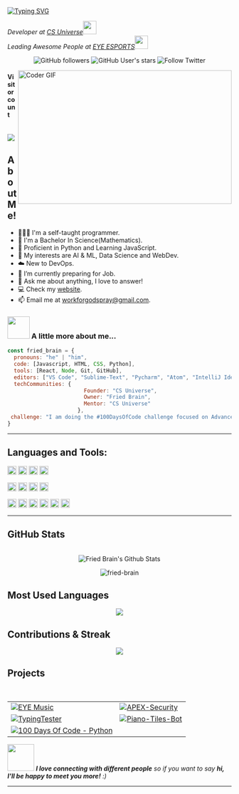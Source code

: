 <!--### Hello World, I am Aman 👋 -->
[![Typing SVG](https://readme-typing-svg.herokuapp.com/?font=Dancing+Script&size=40&vCenter=true&width=500&lines=Hello+Human!!+%F0%9F%91%8B;I+am+Aman+,+;I+am+a+Full+Stack+Developer&color=ff960d)](https://git.io/typing-svg)

<p><em>Developer at <a href="http://www.instagram.com/csuniverse.in">CS Universe</a><img src="https://media.giphy.com/media/fYSnHlufseco8Fh93Z/giphy.gif" width="30"></br>Leading Awesome People at <a href="https://www.instagram.com/eyeesportsindia">EYE ESPORTS</a><img src="https://media.giphy.com/media/WUlplcMpOCEmTGBtBW/giphy.gif" width="30"> 
</em></p>

<p align="center">
  <img alt="GitHub followers" src="https://img.shields.io/github/followers/fried-brain?color=ffb300&logo=github&style=for-the-badge&logoColor=ffb300">
 <!-- <img src="https://gpvc.arturio.dev/AKSHATNEMA" alt="profile views"> -->
  <img alt="GitHub User's stars" src="https://img.shields.io/github/stars/fried-brain?affiliations=OWNER&color=ffb300&logo=github&style=for-the-badge&logoColor=ffb300">
<img alt="Follow Twitter" src="https://img.shields.io/twitter/follow/fried_brain_?color=ffb300&label=Fried%20Brain&logo=twitter&logoColor=ffb300&style=for-the-badge">
 </p>
 
<img src="https://miro.medium.com/max/2800/1*BU7f02LeQeELztqxa8eCmw.gif" align="right" alt="Coder GIF" width="480" height="300">

<p align="center"> 

  <h4>Visitor count</h4><br>

  <img src="https://profile-counter.glitch.me/Fried-Brain/count.svg" />

</p>


<h2>About Me!</h2>

- 👨🏽‍💻 I'm a self-taught programmer.
- 💼 I'm a Bachelor In Science(Mathematics).
- 🌱 Proficient in Python and Learning JavaScript.
- 🤔 My interests are AI & ML, Data Science and WebDev.
- ☁️ New to DevOps.
- 💼 I’m currently preparing for Job.
- 💬 Ask me about anything, I love to answer!
- 💻 Check my [website](https://www.Fried-brain.repl.co/).
- 📫 Email me at [workforgodspray@gmail.com](mailto:workforgodspray@gmail.com).

### <img src="https://media.giphy.com/media/VgCDAzcKvsR6OM0uWg/giphy.gif" width="50"> A little more about me...  

```javascript
const fried_brain = {
  pronouns: "he" | "him",
  code: [Javascript, HTML, CSS, Python],
  tools: [React, Node, Git, GitHub],
  editors: ["VS Code", "Sublime-Text", "Pycharm", "Atom", "IntelliJ Idea"],
  techCommunities: {
                        Founder: "CS Universe",
                        Owner: "Fried Brain",
                        Mentor: "CS Universe"
                      },
 challenge: "I am doing the #100DaysOfCode challenge focused on Advanced Python"
}
```
---

<!-- Skills -->
**Languages and Tools:**  
---

<code><img height="20" src="https://img.shields.io/badge/Python-FFD43B?style=for-the-badge&logo=python&logoColor=darkgreen"></code>
<code><img height="20" src="https://img.shields.io/badge/JavaScript-323330?style=for-the-badge&logo=javascript&logoColor=F7DF1E"></code>
<code><img height="20" src="https://img.shields.io/badge/HTML5-E34F26?style=for-the-badge&logo=html5&logoColor=white"></code>
<code><img height="20" src="https://img.shields.io/badge/CSS3-1572B6?style=for-the-badge&logo=css3&logoColor=white"></code>

<code><img height="20" src="https://img.shields.io/badge/Node.js-339933?style=for-the-badge&logo=nodedotjs&logoColor=white"></code>
<code><img height="20" src="https://img.shields.io/badge/MySQL-005C84?style=for-the-badge&logo=mysql&logoColor=white"></code>
<code><img height="20" src="https://img.shields.io/badge/MongoDB-white?style=for-the-badge&logo=mongodb&logoColor=4EA94B"></code>
<code><img height="20" src="https://img.shields.io/badge/GitHub-100000?style=for-the-badge&logo=github&logoColor=white"></code>

<code><img height="20" src="https://img.shields.io/badge/conda-342B029.svg?&style=for-the-badge&logo=anaconda&logoColor=white"></code>
<code><img height="20" src="https://img.shields.io/badge/Visual_Studio_Code-0078D4?style=for-the-badge&logo=visual%20studio%20code&logoColor=white"></code>
<code><img height="20" src="https://img.shields.io/badge/Atom-66595C?style=for-the-badge&logo=Atom&logoColor=white"></code>
<code><img height="20" src="https://img.shields.io/badge/sublime_text-%23575757.svg?&style=for-the-badge&logo=sublime-text&logoColor=important"></code>
<code><img height="20" src="https://img.shields.io/badge/pycharm-143?style=for-the-badge&logo=pycharm&logoColor=black&color=black&labelColor=green"></code>
<code><img height="20" src="https://img.shields.io/badge/Spyder-838485?style=for-the-badge&logo=spyder%20ide&logoColor=maroon"></code>

---

<!-- Github Stats -->
<h2>GitHub Stats</h2>
<br>
<div align = "center">
    <img alt = "Fried Brain's Github Stats" src = "https://github-readme-stats.vercel.app/api?username=fried-brain&custom_title=Github+Stats+Data&show_icons=true&hide_border=true&title_color=ffb300&icon_color=ffb300&text_color=ffb300&bg_color=00000000">
</div>
<div align = "center">
<p><img src="https://activity-graph.herokuapp.com/graph?username=fried-brain&theme=react-dark&bg_color=00000000&color=ff7a0d&line=ffb300&point=ff7a0d&area=true&hide_border=true" alt="fried-brain" /></p>
</div>

<!---Most Used Languages---->
<h2>Most Used Languages</h2>
<div align = "center">
<p>
 <img src = "https://github-readme-stats.vercel.app/api/top-langs/?username=fried-brain&color=ffb300&hide_border=true&bg_color=00000000&theme=tokyonight">
</p>
</div>
<h2>Contributions & Streak</h2>
<div align = "center">
<p>
 <img src = "https://github-readme-streak-stats.herokuapp.com/?user=fried-brain&text_color=ffb300&hide_border=true&bg_color=00000000&theme=tokyonight&ring=DD2727&fire=DD2727&currStreakNum=6695E6">
</p>
</div>

<!-- Projects -->
<h2>Projects</h2>

<br>
<div align = "center">
    <table>
        <tr>
        <td><a href="https://github.com/fried-brain/EYE-Music" target="_blank">
            <img alt="EYE Music" src="https://github-readme-stats.vercel.app/api/pin/?username=Fried-Brain&repo=EYE-Music&show_icons=true&title_color=27D796&icon_color=B877DB&text_color=F9CBBE&bg_color=1C1E26">
        </a></td>
        <td><a href="https://github.com/fried-brain/APEX-Security" target="_blank">
            <img alt="APEX-Security" src="https://github-readme-stats.vercel.app/api/pin/?username=Fried-Brain&repo=APEX-Security&show_icons=true&title_color=27D796&icon_color=B877DB&text_color=F9CBBE&bg_color=1C1E26">
        </a></td>
        </tr>
        <tr>
        <td><a href="https://github.com/fried-brain/Nike-Web" target="_blank">
            <img alt="TypingTester" src="https://github-readme-stats.vercel.app/api/pin/?username=Fried-Brain&repo=Nike-Web&show_icons=true&title_color=27D796&icon_color=B877DB&text_color=F9CBBE&bg_color=1C1E26">
        </a></td>
        <td><a href="https://github.com/fried-brain/Scoop-portf" target="_blank">
            <img alt="Piano-Tiles-Bot" src="https://github-readme-stats.vercel.app/api/pin/?username=Fried-Brain&repo=Scoop-portf&show_icons=true&title_color=27D796&icon_color=B877DB&text_color=F9CBBE&bg_color=1C1E26">
        </a></td>
        </tr>
        <tr>
        <td><a href="https://github.com/fried-brain/100-days-of-code-Python" target="_blank">
            <img alt="100 Days Of Code - Python" src="https://github-readme-stats.vercel.app/api/pin/?username=Fried-Brain&repo=100-days-of-code-Python&show_icons=true&title_color=27D796&icon_color=B877DB&text_color=F9CBBE&bg_color=1C1E26">
        </a></td>
        </tr>
    </table>
</div>

<img src="https://media.giphy.com/media/LnQjpWaON8nhr21vNW/giphy.gif" width="60"> <em><b>I love connecting with different people</b> so if you want to say <b>hi, I'll be happy to meet you more!</b> :)</em>

---
